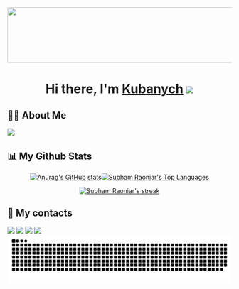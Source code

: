 <div align="center">
  <img width="800px" height="125px" src="https://elcho.netlify.app/Liliya-icons/elcho.gif"/>
</div>

<h1 align="center"><span class="hi">Hi there, </span><span class="name">I'm</span> <a class="hi" href="https://github.com/Elkhan2003" target="_blank">Kubanych</a> 
<img src="https://github.com/blackcater/blackcater/raw/main/images/Hi.gif" height="32"/></h1>

## 🙋‍♂️ About Me

<a href="https://github.com/Elkhan2003">
  <img height="70" src="https://readme-typing-svg.herokuapp.com?color=FFE15D&lines=Backend Developer"/>
</a>

## 📊 My Github Stats

<div style="display: flex; justify-content: center; align-items: center;">
<a href="https://github.com/Kubanycheva"><img alt="Anurag's GitHub stats" src="https://github-readme-stats.vercel.app/api?username=Kubanycheva&show_icons=true&theme=radical&hide_border=true&bg_color=0D1117">
</a>
<a href="https://github.com/Kubanycheva"><img alt="Subham Raoniar's Top Languages" src="https://github-readme-stats.vercel.app/api/top-langs/?username=Kubanycheva&langs_count=8&count_private=true&theme=react&hide_border=true&bg_color=0D1117">
</a>
</div>

<p align="center">
    <a href="https://https://github.com/Kubanycheva">
        <img title="🔥 Get streak stats for your profile at git.io/streak-stats" alt="Subham Raoniar's streak" src="https://github-readme-streak-stats.herokuapp.com/?user=Kubanycheva&theme=black-ice&hide_border=true&stroke=0000&background=0D1117"/>
    </a>
</p>

## 🔖 My contacts

<div class="contacts">
  <a href="https://wa.me/996508849118"><img src="https://img.shields.io/badge/-WhatsApp-090909?style=for-the-badge&logo=WhatsApp&logoColor=4ECB5A"></a>
  <a href="https://t.me/lilillklp"><img src="https://img.shields.io/badge/-Telegram-090909?style=for-the-badge&logo=telegram&logoColor=27A0D9"></a>
  <a href="https://"><img src="https://img.shields.io/badge/-Instagram-090909?style=for-the-badge&logo=instagram&logoColor=B4068E"></a>
  <a href="https://"><img src="https://img.shields.io/badge/-Vkontakte-090909?style=for-the-badge&logo=Vk&logoColor=4F7DB3"></a>
  <a href="https://><img src="https://img.shields.io/badge/-YouTube-090909?style=for-the-badge&logo=YouTube&logoColor=FF0000"></a>
  <a href="https://><img src="https://img.shields.io/badge/-Facebook-090909?style=for-the-badge&logo=Facebook&logoColor=1195F5"></a>
</div>

<picture>
  <source
    media="(prefers-color-scheme: dark)"
    srcset="https://raw.githubusercontent.com/platane/snk/output/github-contribution-grid-snake-dark.svg"
  />
  <source
    media="(prefers-color-scheme: light)"
    srcset="https://raw.githubusercontent.com/platane/snk/output/github-contribution-grid-snake.svg"
  />
  <img
    alt="github contribution grid snake animation"
    src="https://raw.githubusercontent.com/platane/snk/output/github-contribution-grid-snake.svg"
  />
</picture>
